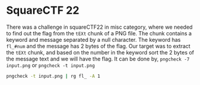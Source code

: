 # SquareCTF 22
There was a challenge in squareCTF22 in misc category, where we needed to find out the flag from the `tEXt` chunk of a PNG file. The chunk contains a keyword and message separated by a  null character. The keyword has `fl_#num` and the message has 2 bytes of the flag. Our target was to extract the `tEXt` chunk, and based on the number in the keyword sort the 2 bytes of the message text and we will have the flag. It can be done by, `pngcheck -7 input.png` or  `pngcheck -t input.png` 
```bash
pngcheck -t input.png | rg fl_ -A 1 
```
